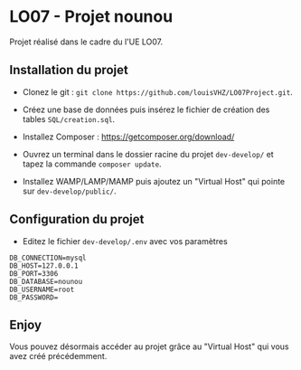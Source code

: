 # LO07 - Projet nounou

Projet réalisé dans le cadre du l'UE LO07.

## Installation du projet

* Clonez le git : `git clone https://github.com/louisVHZ/LO07Project.git`.

* Créez une base de données puis insérez le fichier de création des tables `SQL/creation.sql`.

* Installez Composer : https://getcomposer.org/download/

* Ouvrez un terminal dans le dossier racine du projet `dev-develop/` et tapez la commande `composer update`.

* Installez WAMP/LAMP/MAMP puis ajoutez un "Virtual Host" qui pointe sur `dev-develop/public/`.

## Configuration du projet

* Editez le fichier `dev-develop/.env` avec vos paramètres
```
DB_CONNECTION=mysql
DB_HOST=127.0.0.1
DB_PORT=3306
DB_DATABASE=nounou
DB_USERNAME=root
DB_PASSWORD=
```

## Enjoy

Vous pouvez désormais accéder au projet grâce au "Virtual Host" qui vous avez créé précédemment.
